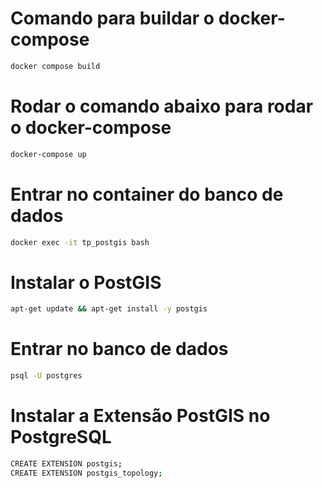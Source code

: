 # Comando para buildar o docker-compose
```bash
docker compose build
```

# Rodar o comando abaixo para rodar o docker-compose
```bash
docker-compose up 
```

# Entrar no container do banco de dados
```bash
docker exec -it tp_postgis bash
```

# Instalar o PostGIS
```bash
apt-get update && apt-get install -y postgis
```

# Entrar no banco de dados
```bash
psql -U postgres
```

# Instalar a Extensão PostGIS no PostgreSQL
```bash
CREATE EXTENSION postgis;
CREATE EXTENSION postgis_topology;
```
